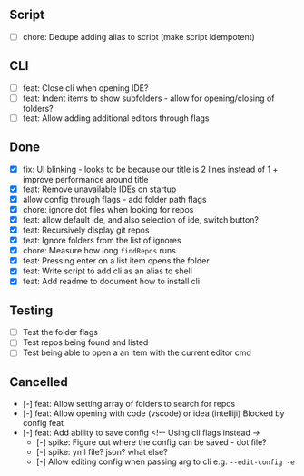 ## Script
- [ ] chore: Dedupe adding alias to script (make script idempotent)

## CLI
- [ ] feat: Close cli when opening IDE?
- [ ] feat: Indent items to show subfolders - allow for opening/closing of folders?
- [ ] feat: Allow adding additional editors through flags

## Done
- [x] fix: UI blinking - looks to be because our title is 2 lines instead of 1 + improve performance around title
- [x] feat: Remove unavailable IDEs on startup
- [x] allow config through flags - add folder path flags
- [x] chore: ignore dot files when looking for repos
- [x] feat: allow default ide, and also selection of ide, switch button?
- [x] feat: Recursively display git repos
- [x] feat: Ignore folders from the list of ignores
- [x] chore: Measure how long `findRepos` runs
- [x] feat: Pressing enter on a list item opens the folder
- [x] feat: Write script to add cli as an alias to shell
- [x] feat: Add readme to document how to install cli

## Testing
- [ ] Test the folder flags
- [ ] Test repos being found and listed
- [ ] Test being able to open a an item with the current editor cmd

## Cancelled
- [-] feat: Allow setting array of folders to search for repos <!-- superseded -->
- [-] feat: Allow opening with code (vscode) or idea (intelliji) Blocked by config feat
- [-] feat: Add ability to save config <!-- Using cli flags instead ->
  - [-] spike: Figure out where the config can be saved - dot file?
  - [-] spike: yml file? json? what else? 
  - [-] Allow editing config when passing arg to cli e.g. `--edit-config -e`
